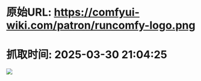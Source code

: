 # 原始URL: https://comfyui-wiki.com/patron/runcomfy-logo.png

# 抓取时间: 2025-03-30 21:04:25

![](https://comfyui-wiki.com/patron/runcomfy-logo.png)
